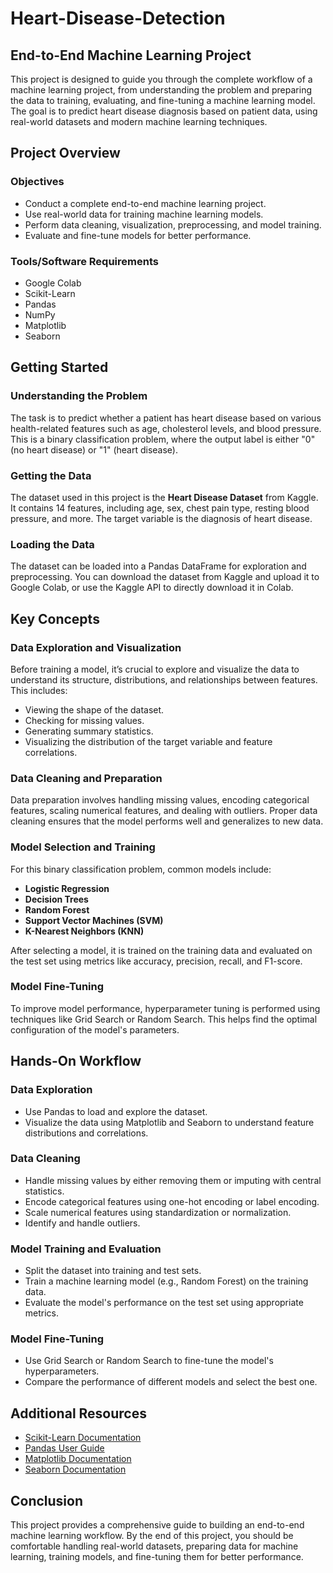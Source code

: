 # Heart-Disease-Detection

## End-to-End Machine Learning Project

This project is designed to guide you through the complete workflow of a machine learning project, from understanding the problem and preparing the data to training, evaluating, and fine-tuning a machine learning model. The goal is to predict heart disease diagnosis based on patient data, using real-world datasets and modern machine learning techniques.

## Project Overview

### Objectives
- Conduct a complete end-to-end machine learning project.
- Use real-world data for training machine learning models.
- Perform data cleaning, visualization, preprocessing, and model training.
- Evaluate and fine-tune models for better performance.

### Tools/Software Requirements
- Google Colab
- Scikit-Learn
- Pandas
- NumPy
- Matplotlib
- Seaborn

## Getting Started

### Understanding the Problem
The task is to predict whether a patient has heart disease based on various health-related features such as age, cholesterol levels, and blood pressure. This is a binary classification problem, where the output label is either "0" (no heart disease) or "1" (heart disease).

### Getting the Data
The dataset used in this project is the **Heart Disease Dataset** from Kaggle. It contains 14 features, including age, sex, chest pain type, resting blood pressure, and more. The target variable is the diagnosis of heart disease.

### Loading the Data
The dataset can be loaded into a Pandas DataFrame for exploration and preprocessing. You can download the dataset from Kaggle and upload it to Google Colab, or use the Kaggle API to directly download it in Colab.

## Key Concepts

### Data Exploration and Visualization
Before training a model, it’s crucial to explore and visualize the data to understand its structure, distributions, and relationships between features. This includes:
- Viewing the shape of the dataset.
- Checking for missing values.
- Generating summary statistics.
- Visualizing the distribution of the target variable and feature correlations.

### Data Cleaning and Preparation
Data preparation involves handling missing values, encoding categorical features, scaling numerical features, and dealing with outliers. Proper data cleaning ensures that the model performs well and generalizes to new data.

### Model Selection and Training
For this binary classification problem, common models include:
- **Logistic Regression**
- **Decision Trees**
- **Random Forest**
- **Support Vector Machines (SVM)**
- **K-Nearest Neighbors (KNN)**

After selecting a model, it is trained on the training data and evaluated on the test set using metrics like accuracy, precision, recall, and F1-score.

### Model Fine-Tuning
To improve model performance, hyperparameter tuning is performed using techniques like Grid Search or Random Search. This helps find the optimal configuration of the model's parameters.

## Hands-On Workflow

### Data Exploration
- Use Pandas to load and explore the dataset.
- Visualize the data using Matplotlib and Seaborn to understand feature distributions and correlations.

### Data Cleaning
- Handle missing values by either removing them or imputing with central statistics.
- Encode categorical features using one-hot encoding or label encoding.
- Scale numerical features using standardization or normalization.
- Identify and handle outliers.

### Model Training and Evaluation
- Split the dataset into training and test sets.
- Train a machine learning model (e.g., Random Forest) on the training data.
- Evaluate the model's performance on the test set using appropriate metrics.

### Model Fine-Tuning
- Use Grid Search or Random Search to fine-tune the model's hyperparameters.
- Compare the performance of different models and select the best one.

## Additional Resources
- [Scikit-Learn Documentation](https://scikit-learn.org/stable/)
- [Pandas User Guide](https://pandas.pydata.org/docs/user_guide/index.html)
- [Matplotlib Documentation](https://matplotlib.org/stable/contents.html)
- [Seaborn Documentation](https://seaborn.pydata.org/)

## Conclusion
This project provides a comprehensive guide to building an end-to-end machine learning workflow. By the end of this project, you should be comfortable handling real-world datasets, preparing data for machine learning, training models, and fine-tuning them for better performance.

